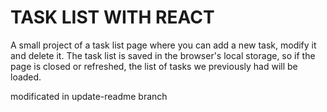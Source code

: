 # TASK LIST WITH REACT

A small project of a task list page where you can add a new task, modify it and delete it.
The task list is saved in the browser's local storage, so if the page is closed or refreshed, the list of tasks we previously had will be loaded.

modificated in update-readme branch